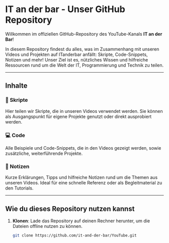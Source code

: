# IT an der bar - Unser GitHub Repository

Willkommen im offiziellen GitHub-Repository des YouTube-Kanals **IT an der Bar**!

In diesem Repository findest du alles, was im Zusammenhang mit unseren Videos und Projekten auf ITanderbar anfällt: Skripte, Code-Snippets, Notizen und mehr! Unser Ziel ist es, nützliches Wissen und hilfreiche Ressourcen rund um die Welt der IT, Programmierung und Technik zu teilen.

---

## Inhalte

### 📜 Skripte
Hier teilen wir Skripte, die in unseren Videos verwendet werden. Sie können als Ausgangspunkt für eigene Projekte genutzt oder direkt ausprobiert werden.

### 💻 Code
Alle Beispiele und Code-Snippets, die in den Videos gezeigt werden, sowie zusätzliche, weiterführende Projekte.

### 📝 Notizen
Kurze Erklärungen, Tipps und hilfreiche Notizen rund um die Themen aus unseren Videos. Ideal für eine schnelle Referenz oder als Begleitmaterial zu den Tutorials.

---

## Wie du dieses Repository nutzen kannst

1. **Klonen**: Lade das Repository auf deinen Rechner herunter, um die Dateien offline nutzen zu können.
   ```bash
   git clone https://github.com/it-and-der-bar/YouTube.git
